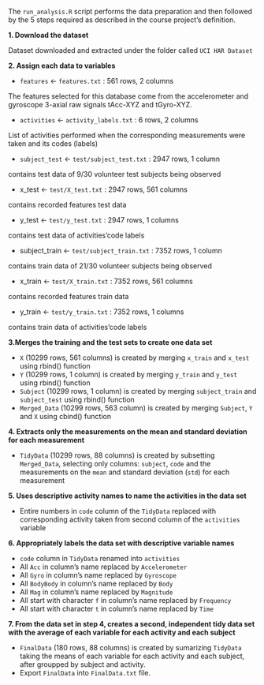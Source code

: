 The `run_analysis.R` script performs the data preparation and then followed by the 5 steps required as described in the course project’s definition.

**1. Download the dataset**

Dataset downloaded and extracted under the folder called `UCI HAR Dataset`

**2. Assign each data to variables**

* `features` <- `features.txt` : 561 rows, 2 columns

The features selected for this database come from the accelerometer and gyroscope 3-axial raw signals tAcc-XYZ and tGyro-XYZ.
* `activities` <- `activity_labels.txt` : 6 rows, 2 columns

List of activities performed when the corresponding measurements were taken and its codes (labels)
* `subject_test` <- `test/subject_test.txt` : 2947 rows, 1 column

contains test data of 9/30 volunteer test subjects being observed
* x_test <- `test/X_test.txt` : 2947 rows, 561 columns

contains recorded features test data
* y_test <- `test/y_test.txt` : 2947 rows, 1 columns

contains test data of activities’code labels
* subject_train <- `test/subject_train.txt` : 7352 rows, 1 column

contains train data of 21/30 volunteer subjects being observed
* x_train <- `test/X_train.txt` : 7352 rows, 561 columns

contains recorded features train data
* y_train <- `test/y_train.txt` : 7352 rows, 1 columns

contains train data of activities’code labels

**3.Merges the training and the test sets to create one data set**

* `X` (10299 rows, 561 columns) is created by merging `x_train` and `x_test` using rbind() function
* `Y` (10299 rows, 1 column) is created by merging `y_train` and `y_test` using rbind() function
* `Subject` (10299 rows, 1 column) is created by merging `subject_train` and `subject_test` using rbind() function
* `Merged_Data` (10299 rows, 563 column) is created by merging `Subject`, `Y` and `X` using cbind() function

**4. Extracts only the measurements on the mean and standard deviation for each measurement**

* `TidyData` (10299 rows, 88 columns) is created by subsetting `Merged_Data`, selecting only columns: `subject`, `code` and the measurements on the `mean` and standard deviation (`std`) for each measurement

**5. Uses descriptive activity names to name the activities in the data set**

* Entire numbers in `code` column of the `TidyData` replaced with corresponding activity taken from second column of the `activities` variable

**6. Appropriately labels the data set with descriptive variable names**
* `code` column in `TidyData` renamed into `activities`
* All `Acc` in column’s name replaced by `Accelerometer`
* All `Gyro` in column’s name replaced by `Gyroscope`
* All `BodyBody` in column’s name replaced by `Body`
* All `Mag` in column’s name replaced by `Magnitude`
* All start with character `f` in column’s name replaced by `Frequency`
* All start with character `t` in column’s name replaced by `Time`

**7. From the data set in step 4, creates a second, independent tidy data set with the average of each variable for each activity and each subject**

* `FinalData` (180 rows, 88 columns) is created by sumarizing `TidyData` taking the means of each variable for each activity and each subject, after groupped by subject and activity.
* Export `FinalData` into `FinalData.txt` file.
